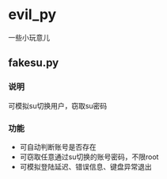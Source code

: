 # evil_py
一些小玩意儿
## fakesu.py
### 说明
可模拟su切换用户，窃取su密码
### 功能
* 可自动判断账号是否存在
* 可窃取任意通过su切换的账号密码，不限root
* 可模拟登陆延迟、错误信息、键盘异常退出
